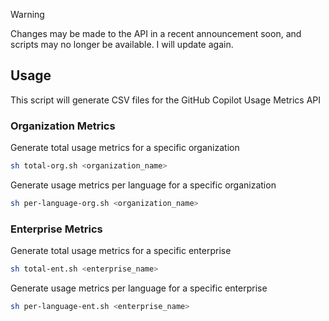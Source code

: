 > [!WARNING]  
> Changes may be made to the API in a recent announcement soon, and scripts may no longer be available. I will update again.

<!--
# copilot-metrics-csv-exporter
GitHub Copilot Metrics CSV Exporter
-->

## Usage

This script will generate CSV files for the GitHub Copilot Usage Metrics API

### Organization Metrics

Generate total usage metrics for a specific organization

```bash
sh total-org.sh <organization_name>
```

Generate usage metrics per language for a specific organization

```bash
sh per-language-org.sh <organization_name>
```

### Enterprise Metrics

Generate total usage metrics for a specific enterprise

```bash
sh total-ent.sh <enterprise_name>
```

Generate usage metrics per language for a specific enterprise

```bash
sh per-language-ent.sh <enterprise_name>
```
